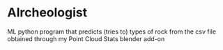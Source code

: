 # AIrcheologist
 ML python program that predicts (tries to) types of rock from the csv file obtained through my Point Cloud Stats blender add-on
